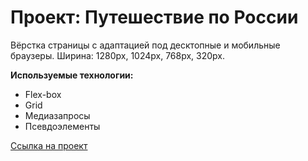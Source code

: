 # Проект: Путешествие по России

Вёрстка страницы с адаптацией под десктопные и мобильные браузеры. Ширина: 1280px, 1024px, 768px, 320px.

**Используемые технологии:**
 
* Flex-box
* Grid
* Медиазапросы
* Псевдоэлементы


[Ссылка на проект](https://tager-pro.github.io/russian-travel/)
